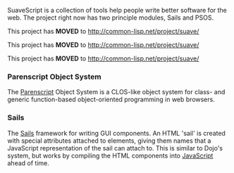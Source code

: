 SuaveScript is a collection of tools help people write better software for the web.  The project right now has two principle modules, Sails and PSOS.

This project has **MOVED** to http://common-lisp.net/project/suave/

This project has **MOVED** to http://common-lisp.net/project/suave/

This project has **MOVED** to http://common-lisp.net/project/suave/


### Parenscript Object System ###
The [Parenscript](Parenscript.md) Object System is a CLOS-like object system for class- and generic function-based object-oriented programming in web browsers.

### Sails ###
The [Sails](Sails.md) framework for writing GUI components.  An HTML 'sail' is created with special attributes attached to elements, giving them names that a JavaScript representation of the sail can attach to.  This is similar to Dojo's system, but works by compiling the HTML components into [JavaScript](JavaScript.md) ahead of time.
